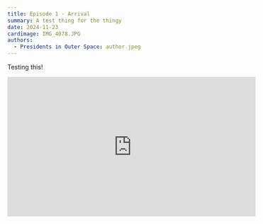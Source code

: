 ```yaml
---
title: Episode 1 - Arrival
summary: A test thing for the thingy
date: 2024-11-23
cardimage: IMG_4078.JPG
authors:
  - Presidents in Outer Space: author.jpeg
---
```

Testing this! 
<iframe width="560" height="315" src="https://www.youtube.com/embed/eXrUiFpzu4A?si=l1c8yNrXjFwVtpif" title="YouTube video player" frameborder="0" allow="accelerometer; autoplay; clipboard-write; encrypted-media; gyroscope; picture-in-picture; web-share" referrerpolicy="strict-origin-when-cross-origin" allowfullscreen></iframe>
